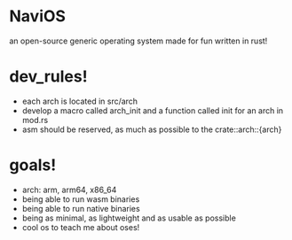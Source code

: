 # NaviOS 
an open-source generic operating system made for fun written in rust!

# dev_rules!
- each arch is located in src/arch
- develop a macro called arch_init and a function called init for an arch in mod.rs
- asm should be reserved, as much as possible to the crate::arch::{arch}

# goals!
- arch: arm, arm64, x86_64
- being able to run wasm binaries
- being able to run native binaries
- being as minimal, as lightweight and as usable as possible
- cool os to teach me about oses!
